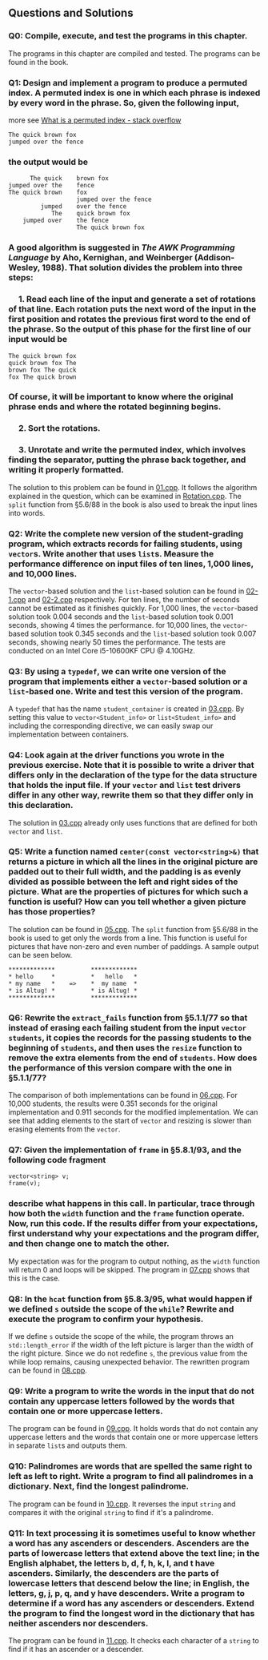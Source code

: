 ## Questions and Solutions

### Q0: Compile, execute, and test the programs in this chapter.
The programs in this chapter are compiled and tested. The programs can be found in the book.

### Q1: Design and implement a program to produce a permuted index. A permuted index is one in which each phrase is indexed by every word in the phrase. So, given the following input,

more see [What is a permuted index - stack overflow](https://stackoverflow.com/questions/4015016/what-is-a-permuted-index)
```
The quick brown fox
jumped over the fence
```
### the output would be
```
      The quick    brown fox
jumped over the    fence
The quick brown    fox
                   jumped over the fence
         jumped    over the fence
            The    quick brown fox
    jumped over    the fence
                   The quick brown fox
```
### A good algorithm is suggested in *The AWK Programming Language* by Aho, Kernighan, and Weinberger (Addison-Wesley, 1988). That solution divides the problem into three steps:

### &emsp; 1. Read each line of the input and generate a set of rotations of that line. Each rotation puts the next word of the input in the first position and rotates the previous first word to the end of the phrase. So the output of this phase for the first line of our input would be
```
The quick brown fox
quick brown fox The
brown fox The quick
fox The quick brown
```
### Of course, it will be important to know where the original phrase ends and where the rotated beginning begins.
### &emsp; 2. Sort the rotations.
### &emsp; 3. Unrotate and write the permuted index, which involves finding the separator, putting the phrase back together, and writing it properly formatted.
The solution to this problem can be found in [01.cpp](./01.cpp). It follows the algorithm explained in the question, which can be examined in [Rotation.cpp](./Rotation.cpp). The `split` function from §5.6/88 in the book is also used to break the input lines into words.

### Q2: Write the complete new version of the student-grading program, which extracts records for failing students, using `vector`s. Write another that uses `list`s. Measure the performance difference on input files of ten lines, 1,000 lines, and 10,000 lines.
The `vector`-based solution and the `list`-based solution can be found in [02-1.cpp](./02-1.cpp) and [02-2.cpp](./02-2.cpp) respectively. For ten lines, the number of seconds cannot be estimated as it finishes quickly. For 1,000 lines, the `vector`-based solution took 0.004 seconds and the `list`-based solution took 0.001 seconds, showing 4 times the performance. for 10,000 lines, the `vector`-based solution took 0.345 seconds and the `list`-based solution took 0.007 seconds, showing nearly 50 times the performance. The tests are conducted on an Intel Core i5-10600KF CPU @ 4.10GHz.

### Q3: By using a `typedef`, we can write one version of the program that implements either a `vector`-based solution or a `list`-based one. Write and test this version of the program.
A `typedef` that has the name `student_container` is created in [03.cpp](./03.cpp). By setting this value to `vector<Student_info>` or `list<Student_info>` and including the corresponding directive, we can easily swap our implementation between containers.

### Q4: Look again at the driver functions you wrote in the previous exercise. Note that it is possible to write a driver that differs only in the declaration of the type for the data structure that holds the input file. If your `vector` and `list` test drivers differ in any other way, rewrite them so that they differ only in this declaration.
The solution in [03.cpp](./03.cpp) already only uses functions that are defined for both `vector` and `list`.

### Q5: Write a function named `center(const vector<string>&)` that returns a picture in which all the lines in the original picture are padded out to their full width, and the padding is as evenly divided as possible between the left and right sides of the picture. What are the properties of pictures for which such a function is useful? How can you tell whether a given picture has those properties?
The solution can be found in [05.cpp](./05.cpp). The `split` function from §5.6/88 in the book is used to get only the words from a line. This function is useful for pictures that have non-zero and even number of paddings. A sample output can be seen below.
```
*************          *************
* hello     *          *   hello   *
* my name   *    =>    *  my name  *
* is Altug! *          * is Altug! *
*************          *************
```

### Q6: Rewrite the `extract_fails` function from §5.1.1/77 so that instead of erasing each failing student from the input `vector` `students`, it copies the records for the passing students to the beginning of `students`, and then uses the `resize` function to remove the extra elements from the end of `students`. How does the performance of this version compare with the one in §5.1.1/77?
The comparison of both implementations can be found in [06.cpp](./06.cpp). For 10,000 students, the results were 0.351 seconds for the original implementation and 0.911 seconds for the modified implementation. We can see that adding elements to the start of `vector` and resizing is slower than erasing elements from the `vector`.

### Q7: Given the implementation of `frame` in §5.8.1/93, and the following code fragment
```
vector<string> v;
frame(v);
```
### describe what happens in this call. In particular, trace through how both the `width` function and the `frame` function operate. Now, run this code. If the results differ from your expectations, first understand why your expectations and the program differ, and then change one to match the other.
My expectation was for the program to output nothing, as the `width` function will return 0 and loops will be skipped. The program in [07.cpp](./07.cpp) shows that this is the case.

### Q8: In the `hcat` function from §5.8.3/95, what would happen if we defined `s` outside the scope of the `while`? Rewrite and execute the program to confirm your hypothesis.
If we define `s` outside the scope of the while, the program throws an `std::length_error` if the width of the left picture is larger than the width of the right picture. Since we do not redefine `s`, the previous value from the while loop remains, causing unexpected behavior. The rewritten program can be found in [08.cpp](./08.cpp).

### Q9: Write a program to write the words in the input that do not contain any uppercase letters followed by the words that contain one or more uppercase letters.
The program can be found in [09.cpp](./09.cpp). It holds words that do not contain any uppercase letters and the words that contain one or more uppercase letters in separate `list`s and outputs them.

### Q10: Palindromes are words that are spelled the same right to left as left to right. Write a program to find all palindromes in a dictionary. Next, find the longest palindrome.
The program can be found in [10.cpp](./10.cpp). It reverses the input `string` and compares it with the original `string` to find if it's a palindrome.

### Q11: In text processing it is sometimes useful to know whether a word has any ascenders or descenders. Ascenders are the parts of lowercase letters that extend above the text line; in the English alphabet, the letters b, d, f, h, k, l, and t have ascenders. Similarly, the descenders are the parts of lowercase letters that descend below the line; in English, the letters, g, j, p, q, and y have descenders. Write a program to determine if a word has any ascenders or descenders. Extend the program to find the longest word in the dictionary that has neither ascenders nor descenders.
The program can be found in [11.cpp](./11.cpp). It checks each character of a `string` to find if it has an ascender or a descender.
